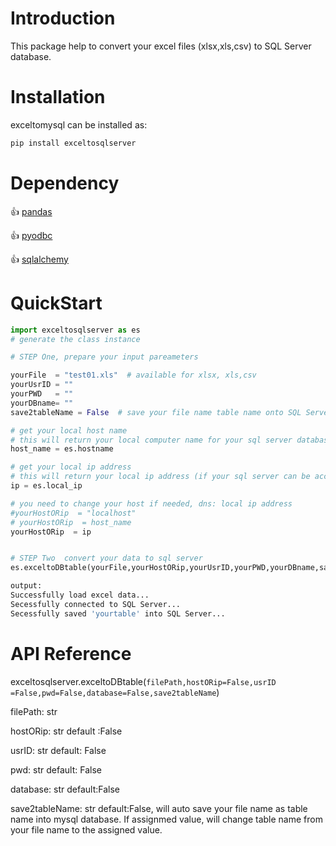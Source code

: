 # Introduction

This package help to convert your excel files (xlsx,xls,csv) to SQL Server database.

# Installation

exceltomysql can be installed as:

```python
pip install exceltosqlserver
```

# Dependency

👍   [pandas](https://pandas.pydata.org/)

👍   [pyodbc](https://github.com/mkleehammer/pyodbc)

👍   [sqlalchemy](https://www.sqlalchemy.org/)

# QuickStart

```python
import exceltosqlserver as es
# generate the class instance

# STEP One, prepare your input pareameters

yourFile  = "test01.xls"  # available for xlsx, xls,csv
yourUsrID = ""
yourPWD   = ""
yourDBname= ""
save2tableName = False  # save your file name table name onto SQL Server or A string like: "test"

# get your local host name
# this will return your local computer name for your sql server database
host_name = es.hostname   

# get your local ip address 
# this will return your local ip address (if your sql server can be accessed by DNS)
ip = es.local_ip  

# you need to change your host if needed, dns: local ip address
#yourHostORip  = "localhost"   
# yourHostORip  = host_name
yourHostORip  = ip


# STEP Two  convert your data to sql server
es.exceltoDBtable(yourFile,yourHostORip,yourUsrID,yourPWD,yourDBname,save2tableName)


```

```python
output:
Successfully load excel data...
Secessfully connected to SQL Server...
Secessfully saved 'yourtable' into SQL Server...
```

# API Reference

exceltosqlserver.exceltoDBtable(`filePath,hostORip=False,usrID =False,pwd=False,database=False,save2tableName`)

filePath: str

hostORip: str  default :False

usrID: str  default: False

pwd: str   default: False

database: str  default:False

save2tableName: str   default:False, will auto save your file name as table name  into mysql database. If assignmed value, will change table name from your file name to the assigned value.

